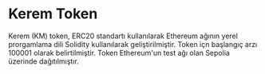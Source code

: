 # Kerem Token

Kerem (KM) token, ERC20 standartı kullanılarak Ethereum ağının yerel prorgamlama dili Solidity kullanılarak geliştirilmiştir.
Token içn başlangıç arzı 100001 olarak belirtilmiştir.
Token Ethereum'un test ağı olan Sepolia üzerinde dağıtılmıştır.
